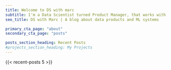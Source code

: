 ```yaml
---
title: Welcome to DS with marc
subtitle: I'm a Data Scientist turned Product Manager, that works with ML / AI powered data products. On this website I will share my thoughs, learning and inspirations. All opinions here are my own.
seo_title: DS with Marc | A blog about data products and ML systems

primary_cta_page: "about"
secondary_cta_page: "posts"

posts_section_heading: Recent Posts
#projects_section_heading: My Projects
---
```


{{< recent-posts 5 >}}
